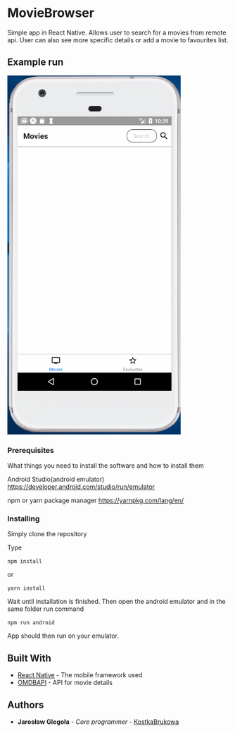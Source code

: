 # MovieBrowser

Simple app in React Native. Allows user to search for a movies from remote api. User can also see more specific details or add a movie to favourites list.


## Example run

![](sample.gif)


### Prerequisites

What things you need to install the software and how to install them

Android Studio(android emulator) https://developer.android.com/studio/run/emulator

npm or yarn package manager https://yarnpkg.com/lang/en/

### Installing

Simply clone the repository

Type

```
npm install
```

or

```
yarn install
```

Wait until installation is finished. Then open the android emulator and in the same folder run command

```
npm run android
```

App should then run on your emulator.


## Built With

- [React Native](https://facebook.github.io/react-native/) - The mobile framework used
- [OMDBAPI](http://www.omdbapi.com/) - API for movie details

## Authors

- **Jarosław Glegoła** - _Core programmer_ - [KostkaBrukowa](https://github.com/KostkaBrukowa)

